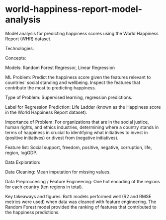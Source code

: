 # world-happiness-report-model-analysis
Model analysis for predicting happiness scores using the World Happiness Report (WHR) dataset.

Technologies:

Concepts: 

Models: Random Forest Regressor, Linear Regression

ML Problem: Predict the happiness score given the features relevant to countries' social standing and wellbeing. Inspect the features that contribute the most to predicting happiness. 

Type of Problem: Supervised learning, regression predictions. 

Label for Regression Prediction: Life Ladder (known as the Happiness score in the World Happiness Report dataset). 

Importance of Problem: For organizations that are in the social justice, human rights, and ethics industries, determining where a country stands in terms of happiness in crucial to identifying what initiatives to invest in (positive initiatives) or divest from (negative initiatives). 

Feature list: Social support, freedom, positive, negative, corruption, life, region, logGDP.

Data Exploration:

Data Cleaning: Mean imputation for missing values. 

Data Preproccesing / Feature Engineering: One hot encoding of the regions for each country (ten regions in total). 

Key takeaways and figures: Both models performed well (R2 and RMSE metrics were used) when data was cleaned with feature engineering. The Random Forest model provided the ranking of features that contributed to the happiness predictions.


